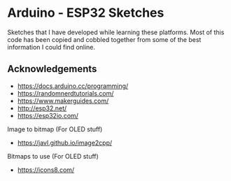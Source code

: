 # Arduino - ESP32 Sketches

Sketches that I have developed while learning these platforms. Most of this code has been copied and cobbled together from some of the best information I could find online.


## Acknowledgements

 - https://docs.arduino.cc/programming/
 - https://randomnerdtutorials.com/
 - https://www.makerguides.com/
 - http://esp32.net/
 - https://esp32io.com/

 Image to bitmap (For OLED stuff)

 - https://javl.github.io/image2cpp/

 Bitmaps to use (For OLED stuff)

 - https://icons8.com/
